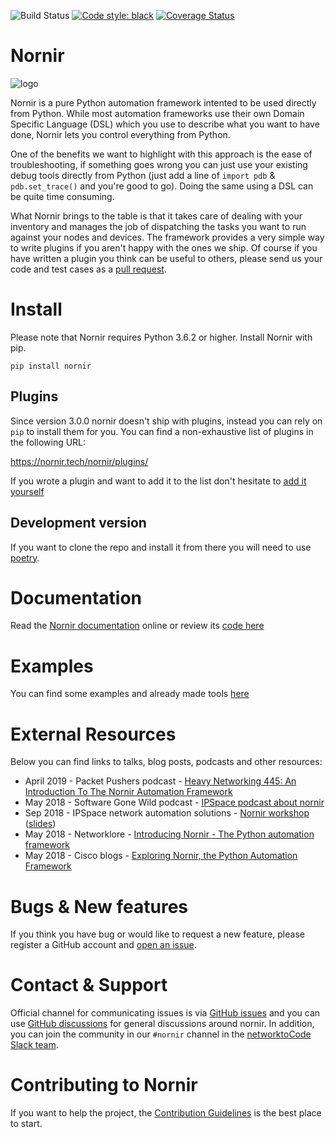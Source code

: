 ![Build Status](https://github.com/nornir-automation/nornir/workflows/test%20nornir/badge.svg) [![Code style: black](https://img.shields.io/badge/code%20style-black-000000.svg)](https://github.com/ambv/black) [![Coverage Status](https://coveralls.io/repos/github/nornir-automation/nornir/badge.svg?branch=develop)](https://coveralls.io/github/nornir-automation/nornir?branch=develop)


Nornir
=======

![logo][logo]

Nornir is a pure Python automation framework intented to be used directly from Python. While most automation frameworks use their own Domain Specific Language (DSL) which you use to describe what you want to have done, Nornir lets you control everything from Python.

One of the benefits we want to highlight with this approach is the ease of troubleshooting, if something goes wrong you can just use your existing debug tools directly from Python (just add a line of `import pdb` & `pdb.set_trace()` and you're good to go). Doing the same using a DSL can be quite time consuming.

What Nornir brings to the table is that it takes care of dealing with your inventory and manages the job of dispatching the tasks you want to run against your nodes and devices. The framework provides a very simple way to write plugins if you aren't happy with the ones we ship. Of course if you have written a plugin you think can be useful to others, please send us your code and test cases as a [pull request](https://github.com/nornir-automation/nornir/pulls).


Install
=======

Please note that Nornir requires Python 3.6.2 or higher. Install Nornir with pip.

```
pip install nornir
```

Plugins
-------

Since version 3.0.0 nornir doesn't ship with plugins, instead you can rely on `pip` to install them for you. You can find a non-exhaustive list of plugins in the following URL:

https://nornir.tech/nornir/plugins/

If you wrote a plugin and want to add it to the list don't hesitate to [add it yourself](https://github.com/nornir-automation/nornir.tech.src/blob/master/data/nornir/plugins.yaml)

Development version
-------------------

If you want to clone the repo and install it from there you will need to use [poetry](https://github.com/sdispater/poetry).

Documentation
=============

Read the [Nornir documentation](https://nornir.readthedocs.io/) online or review its [code here](https://github.com/nornir-automation/nornir/tree/develop/docs)

Examples
========

You can find some examples and already made tools [here](https://github.com/nornir-automation/nornir-tools/)

External Resources
==================

Below you can find links to talks, blog posts, podcasts and other resources:

* April 2019 - Packet Pushers podcast - [Heavy Networking 445: An Introduction To The Nornir Automation Framework](https://packetpushers.net/podcast/heavy-networking-445-an-introduction-to-the-nornir-automation-framework/)
* May 2018 - Software Gone Wild podcast - [IPSpace podcast about nornir](http://blog.ipspace.net/2018/05/network-automation-with-brigade-on.html)
* Sep 2018 - IPSpace network automation solutions - [Nornir workshop](https://my.ipspace.net/bin/list?id=NetAutSol&module=9#NORNIR) ([slides](https://github.com/dravetech/nornir-workshop/blob/master/nornir-workshop.pdf))
* May 2018 - Networklore - [Introducing Nornir - The Python automation framework](https://networklore.com/introducing-brigade/)
* May 2018 - Cisco blogs - [Exploring Nornir, the Python Automation Framework](https://blogs.cisco.com/developer/nornir-python-automation-framework)


Bugs & New features
===================

If you think you have bug or would like to request a new feature, please register a GitHub account and [open an issue](https://github.com/nornir-automation/nornir/issues).


Contact & Support
=================

Official channel for communicating issues is via [GitHub issues](https://github.com/nornir-automation/nornir/issues) and you can use [GitHub discussions](https://github.com/nornir-automation/nornir/discussions) for general discussions around nornir. In addition, you can join the community in our ``#nornir`` channel in the [networktoCode Slack team](https://networktocode.herokuapp.com/).


Contributing to Nornir
=======================

If you want to help the project, the [Contribution Guidelines](https://nornir.readthedocs.io/en/develop/contributing/index.html) is the best place to start.

[logo]: docs/_static/logo/nornir_logo_02.jpg "nornir logo"
